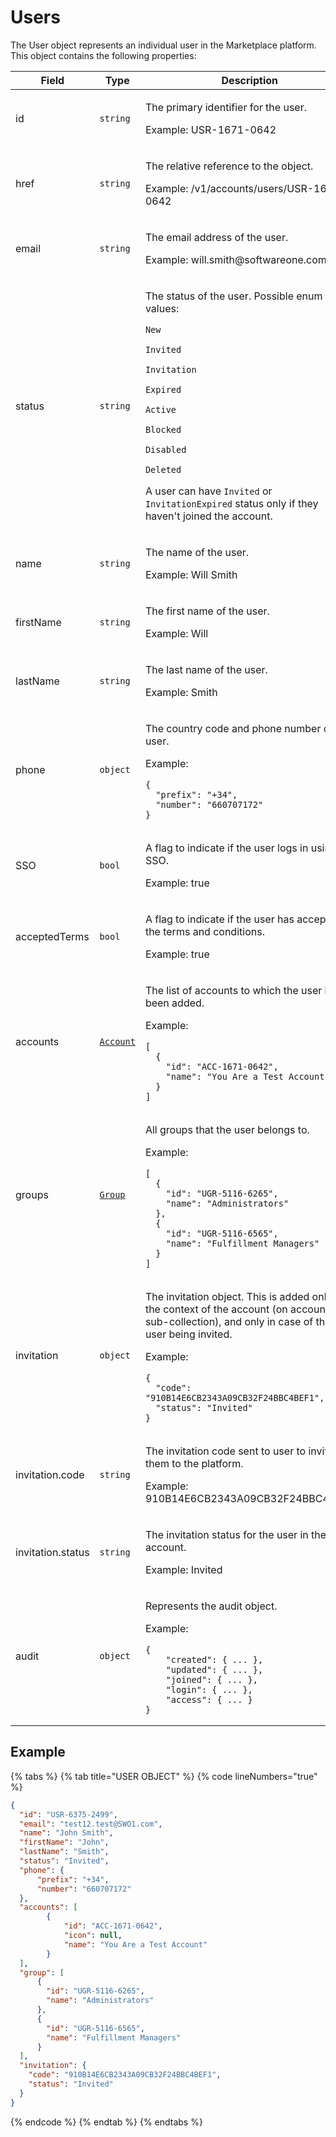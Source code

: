 # Users

The User object represents an individual user in the Marketplace platform. This object contains the following properties:

<table data-full-width="false"><thead><tr><th width="161">Field</th><th width="100">Type</th><th>Description</th></tr></thead><tbody><tr><td>id</td><td><code>string</code></td><td><p>The primary identifier for the user.</p><p>Example: USR-1671-0642</p></td></tr><tr><td>href</td><td><code>string</code></td><td><p>The relative reference to the object.</p><p>Example: /v1/accounts/users/USR-1671-0642</p></td></tr><tr><td>email</td><td><code>string</code></td><td><p>The email address of the user.</p><p>Example: will.smith@softwareone.com</p></td></tr><tr><td>status</td><td><code>string</code></td><td><p>The status of the user. Possible enum values:</p><p><code>New</code></p><p><code>Invited</code></p><p><code>Invitation</code></p><p><code>Expired</code></p><p><code>Active</code></p><p><code>Blocked</code></p><p><code>Disabled</code></p><p><code>Deleted</code></p><p></p><p>A user can have <code>Invited</code> or <code>InvitationExpired</code> status only if they haven't joined the account.</p></td></tr><tr><td>name</td><td><code>string</code></td><td><p>The name of the user.</p><p>Example: Will Smith</p></td></tr><tr><td>firstName</td><td><code>string</code></td><td><p>The first name of the user.</p><p>Example: Will</p></td></tr><tr><td>lastName</td><td><code>string</code></td><td><p>The last name of the user.</p><p>Example: Smith</p></td></tr><tr><td>phone</td><td><code>object</code></td><td><p>The country code and phone number of the user.</p><p>Example:</p><pre class="language-json" data-overflow="wrap"><code class="lang-json">{ 
  "prefix": "+34",
  "number": "660707172"
}
</code></pre></td></tr><tr><td>SSO</td><td><code>bool</code></td><td><p>A flag to indicate if the user logs in using SSO.</p><p>Example: true</p></td></tr><tr><td>acceptedTerms</td><td><code>bool</code></td><td><p>A flag to indicate if the user has accepted the terms and conditions.</p><p>Example: true</p></td></tr><tr><td>accounts</td><td><a href="../account/#account-object"><code>Account</code></a></td><td><p>The list of accounts to which the user has been added.</p><p>Example:</p><pre class="language-json" data-overflow="wrap"><code class="lang-json">[
  {
    "id": "ACC-1671-0642",
    "name": "You Are a Test Account"
  }
]
</code></pre></td></tr><tr><td>groups</td><td><a href="../user-groups/#group-object"><code>Group</code></a></td><td><p>All groups that the user belongs to.</p><p>Example:</p><pre class="language-json" data-overflow="wrap"><code class="lang-json">[
  {
    "id": "UGR-5116-6265",
    "name": "Administrators"
  },
  {
    "id": "UGR-5116-6565",
    "name": "Fulfillment Managers"
  }
]
</code></pre></td></tr><tr><td>invitation</td><td><code>object</code></td><td><p>The invitation object. This is added only in the context of the account (on account sub-collection), and only in case of the user being invited.</p><p>Example:</p><pre class="language-json" data-overflow="wrap"><code class="lang-json">{
  "code": "910B14E6CB2343A09CB32F24BBC4BEF1",
  "status": "Invited"
}
</code></pre></td></tr><tr><td>invitation.code</td><td><code>string</code></td><td><p>The invitation code sent to user to invite them to the platform.</p><p>Example: 910B14E6CB2343A09CB32F24BBC4BEF1</p></td></tr><tr><td>invitation.status</td><td><code>string</code></td><td><p>The invitation status for the user in the account.</p><p>Example: Invited</p></td></tr><tr><td>audit</td><td><code>object</code></td><td><p>Represents the audit object.</p><p>Example:</p><pre class="language-json" data-overflow="wrap"><code class="lang-json">{
    "created": { ... },
    "updated": { ... },
    "joined": { ... },
    "login": { ... },
    "access": { ... }
}
</code></pre></td></tr></tbody></table>

## Example

{% tabs %}
{% tab title="USER OBJECT" %}
{% code lineNumbers="true" %}
```json
{
  "id": "USR-6375-2499",
  "email": "test12.test@SWO1.com",
  "name": "John Smith",
  "firstName": "John",
  "lastName": "Smith",
  "status": "Invited",
  "phone": { 
      "prefix": "+34",
      "number": "660707172"
  },
  "accounts": [
		{
			"id": "ACC-1671-0642",
			"icon": null,
			"name": "You Are a Test Account"
		}
  ],
  "group": [
      {
        "id": "UGR-5116-6265",
        "name": "Administrators"
      },
      {
        "id": "UGR-5116-6565",
        "name": "Fulfillment Managers"
      }
  ],
  "invitation": {
    "code": "910B14E6CB2343A09CB32F24BBC4BEF1",
    "status": "Invited"
  }
}
```
{% endcode %}
{% endtab %}
{% endtabs %}

